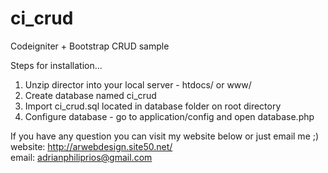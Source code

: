# ci_crud
Codeigniter + Bootstrap CRUD sample

Steps for installation...

1) Unzip director into your local server - htdocs/ or www/ <br />
2) Create database named ci_crud <br />
3) Import ci_crud.sql located in database folder on root directory <br />
4) Configure database - go to application/config and open database.php <br />

If you have any question you can visit my website below or just email me ;) <br />
website: http://arwebdesign.site50.net/ <br /> 
email: adrianphiliprios@gmail.com
